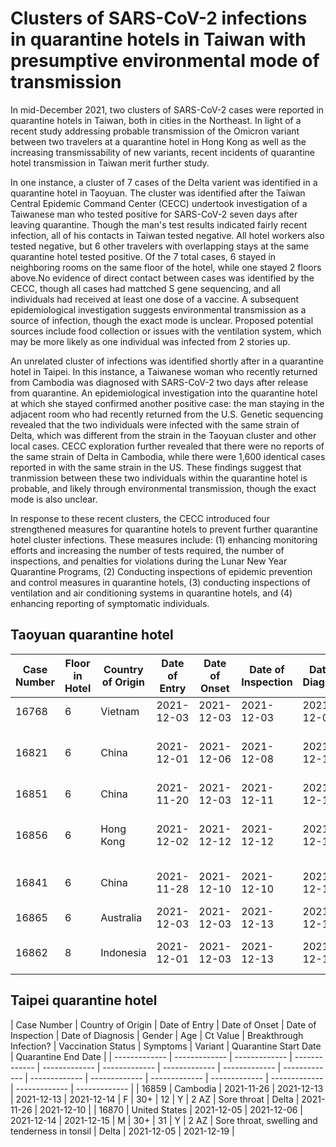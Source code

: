 # Clusters of SARS-CoV-2 infections in quarantine hotels in Taiwan with presumptive environmental mode of transmission

In mid-December 2021, two clusters of SARS-CoV-2 cases were reported in quarantine hotels in Taiwan, both in cities in the Northeast. In light of a recent study addressing probable transmission of the Omicron variant between two travelers at a quarantine hotel in Hong Kong as well as the increasing transmissability of new variants, recent incidents of quarantine hotel transmission in Taiwan merit further study.   

In one instance, a cluster of 7 cases of the Delta varient was identified in a quarantine hotel in Taoyuan. The cluster was identified after the Taiwan Central Epidemic Command Center (CECC) undertook investigation of a Taiwanese man who tested positive for SARS-CoV-2 seven days after leaving quarantine. Though the man's test results indicated fairly recent infection, all of his contacts in Taiwan tested negative. All hotel workers also tested negative, but 6 other travelers with overlapping stays at the same quarantine hotel tested positive. Of the 7 total cases, 6 stayed in neighboring rooms on the same floor of the hotel, while one stayed 2 floors above.No evidence of direct contact between cases was identified by the CECC, though all cases had mattched S gene sequencing, and all individuals had received at least one dose of a vaccine. A subsequent epidemiological investigation suggests environmental transmission as a source of infection, though the exact mode is unclear. Proposed potential sources include food collection or issues with the ventilation system, which may be more likely as one individual was infected from 2 stories up.

An unrelated cluster of infections was identified shortly after in a quarantine hotel in Taipei. In this instance, a Taiwanese woman who recently returned from Cambodia was diagnosed with SARS-CoV-2 two days after release from quarantine. An epidemiological investigation into the quarantine hotel at which she stayed confirmed another positive case: the man staying in the adjacent room who had recently returned from the U.S. Genetic sequencing revealed that the two individuals were infected with the same strain of Delta, which was different from the strain in the Taoyuan cluster and other local cases. CECC exploration further revealed that there were no reports of the same strain of Delta in Cambodia, while there were 1,600 identical cases reported in with the same strain in the US. These findings suggest that tranmission between these two individuals within the quarantine hotel is probable, and likely through environmental transmission, though the exact mode is also unclear. 

In response to these recent clusters, the CECC introduced four strengthened measures for quarantine hotels to prevent further quarantine hotel cluster infections. These measures include: (1) enhancing monitoring efforts and increasing the number of tests required, the number of inspections, and penalties for violations during the Lunar New Year Quarantine Programs, (2) Conducting inspections of epidemic prevention and control measures in quarantine hotels, (3) conducting inspections of ventilation and air conditioning systems in quarantine hotels, and (4) enhancing reporting of symptomatic individuals. 

## Taoyuan quarantine hotel

| Case Number | Floor in Hotel | Country of Origin | Date of Entry | Date of Onset | Date of Inspection | Date of Diagnosis | Gender | Age | Ct Value | Breakthrough Infection? | Vaccination Status | Symptoms | Variant | Quarantine Start Date | Quarantine End Date |
| ------------- | ------------- | ------------- | ------------- | ------------- | ------------- | ------------- | ------------- | ------------- | ------------- | ------------- | ------------- | ------------- | ------------- | ------------- | ------------- |
| 16768 | 6 | Vietnam | 2021-12-03 | 2021-12-03 | 2021-12-03 | 2021-12-06 | M | 40+ | 25.4 | Y | 2 AZ | Runny nose | Delta | 2021-12-03 | 2021-12-17 |
| 16821 | 6 | China | 2021-12-01 | 2021-12-06 | 2021-12-08 | 2021-12-10 | M | 30+ | 14.0 | N | 1 AZ | Runny nose, sore throat, cough, body aches | Delta | 2021-12-01 | 2021-12-15 |
| 16851 | 6 | China | 2021-11-20 | 2021-12-03 | 2021-12-11 | 2021-12-13 | M | 40+ | 19.2 | Y | 2 SINOVAC | Asymptomatic | Delta | 2021-11-20 | 2021-12-04 |
| 16856 | 6 | Hong Kong | 2021-12-02 | 2021-12-12 | 2021-12-12 | 2021-12-14 | F | 50+ | 18.9 | N | 2 BNT (only 3 weeks between doses) | Eye redness and pain, allergies, runny nose | Delta | 2021-12-02 | 2021-12-16 |
| 16841 | 6 | China | 2021-11-28 | 2021-12-10 | 2021-12-10 | 2021-12-11 | M | 40+ | 14.7 | Y | 2 SINOVAC | Runny nose, numbness in tongue | Delta | 2021-11-28 | 2021-12-12 |
| 16865 | 6 | Australia | 2021-12-03 | 2021-12-03 | 2021-12-13 | 2021-12-15 | M | 20+ | 27.1 | Y | 2 BNT | Asymptomatic | Delta | 2021-12-03 | 2021-12-17 |
| 16862 | 8 | Indonesia | 2021-12-01 | 2021-12-03 | 2021-12-13 | 2021-12-14 | M | 50+ | 20.2 | Y | 1 SINOVAC, 1 SINOPHARM | Asymptomatic | Delta | 2021-12-01 | 2021-12-15 |

## Taipei quarantine hotel 

| Case Number | Country of Origin | Date of Entry | Date of Onset | Date of Inspection | Date of Diagnosis | Gender | Age | Ct Value | Breakthrough Infection? | Vaccination Status | Symptoms | Variant | Quarantine Start Date | Quarantine End Date |
| ------------- | ------------- | ------------- | ------------- | ------------- | ------------- | ------------- | ------------- | ------------- | ------------- | ------------- | ------------- | ------------- | ------------- | ------------- | ------------- |
| 16859 | Cambodia | 2021-11-26 | 2021-12-13 | 2021-12-13 | 2021-12-14 | F | 30+ | 12 | Y | 2 AZ | Sore throat | Delta | 2021-11-26 | 2021-12-10 |
| 16870 | United States | 2021-12-05 | 2021-12-06 | 2021-12-14 | 2021-12-15 | M | 30+ | 31 | Y | 2 AZ | Sore throat, swelling  and tenderness in tonsil | Delta | 2021-12-05 | 2021-12-19 |

